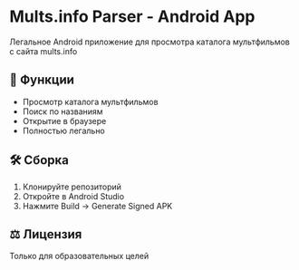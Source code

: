 # Mults.info Parser - Android App

Легальное Android приложение для просмотра каталога мультфильмов с сайта mults.info

## 📱 Функции
- Просмотр каталога мультфильмов
- Поиск по названиям
- Открытие в браузере
- Полностью легально

## 🛠️ Сборка
1. Клонируйте репозиторий
2. Откройте в Android Studio
3. Нажмите Build → Generate Signed APK

## ⚖️ Лицензия
Только для образовательных целей
